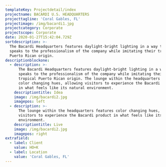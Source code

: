 ```yaml
---
templateKey: Projectdetail/index
projectname: BACARDI U.S. HEADQUARTERS
projecttagline: 'Coral Gables, FL'
projectimage: /img/bacardi1.jpg
projectcategory: Corporate
projectscope: Corporate
date: 2020-01-27T15:42:04.729Z
sortdescription: >-
  The Bacardi Headquarters features daylight-bright lighting in a way that
  speaks to the professionalism of the company while imitating their tropical
  Puerto Rican origin.
descriptionblockone:
  - description: >-
      The Bacardi Headquarters features daylight-bright lighting in a way that
      speaks to the professionalism of the company while imitating their
      tropical Puerto Rican origin. The lounge within the headquarters features
      color changing hues, allowing visitors to experience the Bacardi product
      in what feels like its natural environment.
    descriptiontitle: Idea
    image: /img/bacardi2.jpg
    imagepos: left
  - description: >-
      The lounge within the headquarters features color changing hues, allowing
      visitors to experience the Bacardi product in what feels like its natural
      environment.
    descriptiontitle: Live
    image: /img/bacardi2.jpg
    imagepos: right
extrafield:
  - label: Client
    value: HO+K
  - label: Location
    value: 'Coral Gables, FL'
---
```


